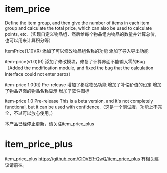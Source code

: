 # item_price
Define the item group, and then give the number of items in each item group and calculate the total price, which can also be used to calculate points, etc.（实现自定义物品组，然后给每个物品组内物品的数量并计算总价，也可以用来计算积分等）

ItemPrice(1.10)(R)
添加了可以修改物品组名称的功能
添加了导入导出功能

item-price(v1.0)(R)
添加了修改模块，修复了计算界面不能输入零的Bug（Added the modification module, and fixed the bug that the calculation interface could not enter zeros）

item-price 1.0(Rt) Pre-release
增加了移除物品功能
增加了补偿价值的设定
增加了物品界面的物品名称显示
增加了软件图标

item-price 1.0 Pre-release
This is a beta version, and it's not completely functional, but it can be used with confidence.（这是一个测试版，功能上不完全，不过可以放心使用。）

本产品已经停止更新，请关注item_price_plus

# item_price_plus
item_price_plus https://github.com/ClOVER-QwQ/item_price_plus 有相关建议请前往。
